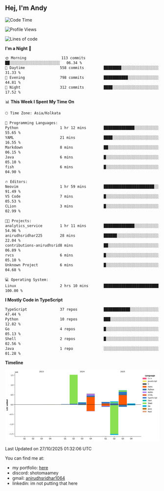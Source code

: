 ## Hej, I'm Andy

<!--START_SECTION:waka-->
![Code Time](http://img.shields.io/badge/Code%20Time-2%20hrs%2032%20mins-blue)

![Profile Views](http://img.shields.io/badge/Profile%20Views-28-blue)

![Lines of code](https://img.shields.io/badge/From%20Hello%20World%20I%27ve%20Written-3.3%20million%20lines%20of%20code-blue)

**I'm a Night 🦉** 

```text
🌞 Morning                113 commits         ██░░░░░░░░░░░░░░░░░░░░░░░   06.34 % 
🌆 Daytime                558 commits         ████████░░░░░░░░░░░░░░░░░   31.33 % 
🌃 Evening                798 commits         ███████████░░░░░░░░░░░░░░   44.81 % 
🌙 Night                  312 commits         ████░░░░░░░░░░░░░░░░░░░░░   17.52 % 
```


📊 **This Week I Spent My Time On** 

```text
🕑︎ Time Zone: Asia/Kolkata

💬 Programming Languages: 
Python                   1 hr 12 mins        ██████████████░░░░░░░░░░░   55.65 % 
YAML                     21 mins             ████░░░░░░░░░░░░░░░░░░░░░   16.55 % 
Markdown                 8 mins              ██░░░░░░░░░░░░░░░░░░░░░░░   06.15 % 
Java                     6 mins              █░░░░░░░░░░░░░░░░░░░░░░░░   05.10 % 
fish                     6 mins              █░░░░░░░░░░░░░░░░░░░░░░░░   04.90 % 

🔥 Editors: 
Neovim                   1 hr 59 mins        ███████████████████████░░   91.49 % 
VS Code                  7 mins              █░░░░░░░░░░░░░░░░░░░░░░░░   05.53 % 
CLion                    3 mins              █░░░░░░░░░░░░░░░░░░░░░░░░   02.99 % 

🐱‍💻 Projects: 
analytics_service        1 hr 11 mins        ██████████████░░░░░░░░░░░   54.96 % 
anirudhsridhar225        28 mins             ██████░░░░░░░░░░░░░░░░░░░   22.04 % 
contributions-anirudhsrid8 mins              ██░░░░░░░░░░░░░░░░░░░░░░░   06.89 % 
rvcs                     6 mins              █░░░░░░░░░░░░░░░░░░░░░░░░   05.10 % 
Unknown Project          6 mins              █░░░░░░░░░░░░░░░░░░░░░░░░   04.68 % 

💻 Operating System: 
Linux                    2 hrs 10 mins       █████████████████████████   100.00 % 
```

**I Mostly Code in TypeScript** 

```text
TypeScript               37 repos            ████████████░░░░░░░░░░░░░   47.44 % 
Python                   10 repos            ███░░░░░░░░░░░░░░░░░░░░░░   12.82 % 
Go                       4 repos             █░░░░░░░░░░░░░░░░░░░░░░░░   05.13 % 
Shell                    2 repos             █░░░░░░░░░░░░░░░░░░░░░░░░   02.56 % 
Java                     1 repo              ░░░░░░░░░░░░░░░░░░░░░░░░░   01.28 % 
```



**Timeline**

![Lines of Code chart](https://raw.githubusercontent.com/anirudhsridhar225/anirudhsridhar225/main/assets/bar_graph.png)


 Last Updated on 27/10/2025 01:32:06 UTC
<!--END_SECTION:waka-->

You can find me at:
- my portfolio: [here](https://anirudh.foo)
- discord: shotomaamey
- gmail: [anirudhsridhar1064](mailto:anirudhsridhar1064@gmail.com)
- linkedin: im not putting that here
